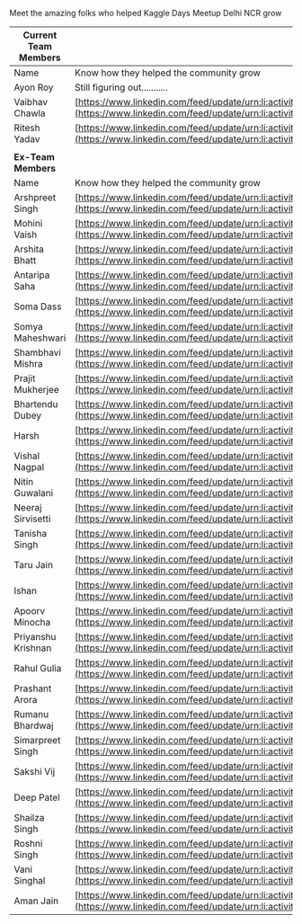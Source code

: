 Meet the amazing folks who helped Kaggle Days Meetup Delhi NCR grow

| Current Team Members |                                                                                                                                                      |
| -------------------- | ---------------------------------------------------------------------------------------------------------------------------------------------------- |
| Name                 | Know how they helped the community grow                                                                                                              |
| Ayon Roy             | Still figuring out...........                                                                                                    |
| Vaibhav Chawla       | [https://www.linkedin.com/feed/update/urn:li:activity:6870602926558208000](https://www.linkedin.com/feed/update/urn:li:activity:6870602926558208000)|
| Ritesh Yadav         | [https://www.linkedin.com/feed/update/urn:li:activity:6784355996493082624](https://www.linkedin.com/feed/update/urn:li:activity:6784355996493082624)|
|                      |                                                                                                                                                      
| **Ex-Team Members**    |                                                                                                                                                      |
| Name                 | Know how they helped the community grow                                                                                                              |
| Arshpreet Singh      | [https://www.linkedin.com/feed/update/urn:li:activity:6781247548008099840](https://www.linkedin.com/feed/update/urn:li:activity:6781247548008099840) |
| Mohini Vaish         | [https://www.linkedin.com/feed/update/urn:li:activity:6772525597919993856](https://www.linkedin.com/feed/update/urn:li:activity:6772525597919993856) |
| Arshita Bhatt        | [https://www.linkedin.com/feed/update/urn:li:activity:6773265242760781824](https://www.linkedin.com/feed/update/urn:li:activity:6773265242760781824) |
| Antaripa Saha        | [https://www.linkedin.com/feed/update/urn:li:activity:6773616775813853184](https://www.linkedin.com/feed/update/urn:li:activity:6773616775813853184) |
| Soma Dass            | [https://www.linkedin.com/feed/update/urn:li:activity:6773972907854053376](https://www.linkedin.com/feed/update/urn:li:activity:6773972907854053376) |
| Somya Maheshwari     | [https://www.linkedin.com/feed/update/urn:li:activity:6774347812093214720](https://www.linkedin.com/feed/update/urn:li:activity:6774347812093214720) |
| Shambhavi Mishra     | [https://www.linkedin.com/feed/update/urn:li:activity:6776882173803945984](https://www.linkedin.com/feed/update/urn:li:activity:6776882173803945984) |
| Prajit Mukherjee     | [https://www.linkedin.com/feed/update/urn:li:activity:6780845674276761601](https://www.linkedin.com/feed/update/urn:li:activity:6780845674276761601) |
| Bhartendu Dubey      | [https://www.linkedin.com/feed/update/urn:li:activity:6783755477466652672](https://www.linkedin.com/feed/update/urn:li:activity:6783755477466652672) |
| Harsh                | [https://www.linkedin.com/feed/update/urn:li:activity:6781607379613159424](https://www.linkedin.com/feed/update/urn:li:activity:6781607379613159424) |
| Vishal Nagpal        | [https://www.linkedin.com/feed/update/urn:li:activity:6781958968832081920](https://www.linkedin.com/feed/update/urn:li:activity:6781958968832081920) |
| Nitin Guwalani       | [https://www.linkedin.com/feed/update/urn:li:activity:6782313597755359233](https://www.linkedin.com/feed/update/urn:li:activity:6782313597755359233) |
| Neeraj Sirvisetti    | [https://www.linkedin.com/feed/update/urn:li:activity:6782675975642591232](https://www.linkedin.com/feed/update/urn:li:activity:6782675975642591232) |
| Tanisha Singh        | [https://www.linkedin.com/feed/update/urn:li:activity:6780159499635433472](https://www.linkedin.com/feed/update/urn:li:activity:6780159499635433472) |
| Taru Jain            | [https://www.linkedin.com/feed/update/urn:li:activity:6777242722525941760](https://www.linkedin.com/feed/update/urn:li:activity:6777242722525941760) |
| Ishan                | [https://www.linkedin.com/feed/update/urn:li:activity:6782884986380013568](https://www.linkedin.com/feed/update/urn:li:activity:6782884986380013568) |
| Apoorv Minocha       | [https://www.linkedin.com/feed/update/urn:li:activity:6783254453169590272](https://www.linkedin.com/feed/update/urn:li:activity:6783254453169590272) |
| Priyanshu Krishnan   | [https://www.linkedin.com/feed/update/urn:li:activity:6784134690040348672](https://www.linkedin.com/feed/update/urn:li:activity:6784134690040348672) |
| Rahul Gulia          | [https://www.linkedin.com/feed/update/urn:li:activity:6789405523667226624](https://www.linkedin.com/feed/update/urn:li:activity:6789405523667226624) |
| Prashant Arora       | [https://www.linkedin.com/feed/update/urn:li:activity:6792105231619649536](https://www.linkedin.com/feed/update/urn:li:activity:6792105231619649536) |
| Rumanu Bhardwaj      | [https://www.linkedin.com/feed/update/urn:li:activity:6807872790243487745](https://www.linkedin.com/feed/update/urn:li:activity:6807872790243487745) |
| Simarpreet Singh     | [https://www.linkedin.com/feed/update/urn:li:activity:6812590155485052928](https://www.linkedin.com/feed/update/urn:li:activity:6812590155485052928) |
| Sakshi Vij           | [https://www.linkedin.com/feed/update/urn:li:activity:6813697098530222080](https://www.linkedin.com/feed/update/urn:li:activity:6813697098530222080) |
| Deep Patel           | [https://www.linkedin.com/feed/update/urn:li:activity:6813316357124435968](https://www.linkedin.com/feed/update/urn:li:activity:6813316357124435968) |
| Shailza Singh        | [https://www.linkedin.com/feed/update/urn:li:activity:6812952801837248512](https://www.linkedin.com/feed/update/urn:li:activity:6812952801837248512) |
| Roshni Singh         | [https://www.linkedin.com/feed/update/urn:li:activity:6877491060520574976](https://www.linkedin.com/feed/update/urn:li:activity:6877491060520574976)
| Vani Singhal         | [https://www.linkedin.com/feed/update/urn:li:activity:6873958776786026496](https://www.linkedin.com/feed/update/urn:li:activity:6873958776786026496)
| Aman Jain            | [https://www.linkedin.com/feed/update/urn:li:activity:6868417223103520768](https://www.linkedin.com/feed/update/urn:li:activity:6868417223103520768)
